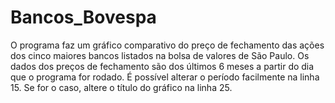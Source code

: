 # Bancos_Bovespa
O programa faz um gráfico comparativo do preço de fechamento das ações dos cinco maiores bancos listados na bolsa de valores de São Paulo.
Os dados dos preços de fechamento são dos últimos 6 meses a partir do dia que o programa for rodado.
É possível alterar o período facilmente na linha 15. Se for o caso, altere o título do gráfico na linha 25.
